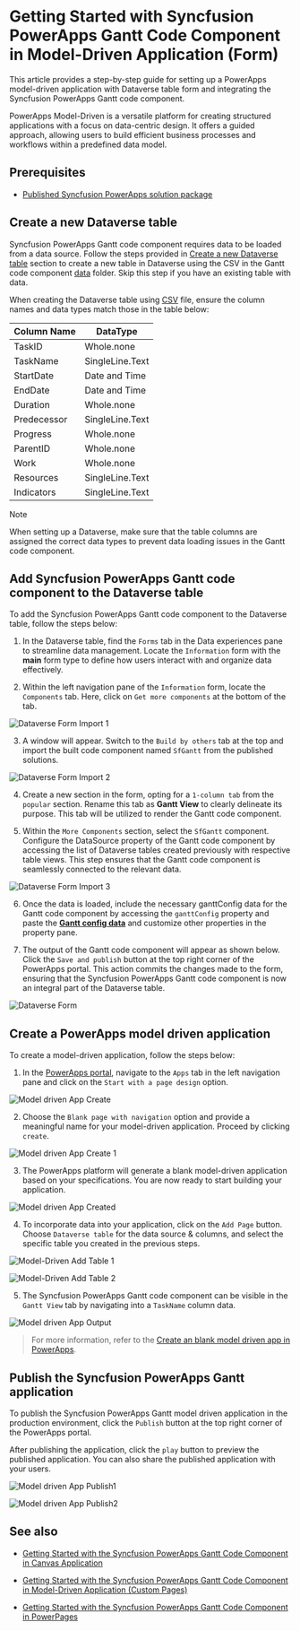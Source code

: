 # Getting Started with Syncfusion PowerApps Gantt Code Component in Model-Driven Application (Form)

This article provides a step-by-step guide for setting up a PowerApps model-driven application with Dataverse table form and integrating the Syncfusion PowerApps Gantt code component.

PowerApps Model-Driven is a versatile platform for creating structured applications with a focus on data-centric design. It offers a guided approach, allowing users to build efficient business processes and workflows within a predefined data model.

## Prerequisites

- [Published Syncfusion PowerApps solution package](../../README.md#deploying-the-solution-package-in-the-powerapps-portal)

## Create a new Dataverse table

Syncfusion PowerApps Gantt code component requires data to be loaded from a data source. Follow the steps provided in [Create a new Dataverse table](../common/faq.md#how-to-create-a-new-dataverse-table) section to create a new table in Dataverse using the CSV in the Gantt code component [data](../../components/gantt/data/ganttData.csv) folder. Skip this step if you have an existing table with data.

When creating the Dataverse table using [CSV](../../components/gantt/data/ganttData.csv) file, ensure the column names and data types match those in the table below:

| Column Name | DataType   |
|-------------|------------|
| TaskID      | Whole.none |
| TaskName    | SingleLine.Text |
| StartDate   | Date and Time |
| EndDate     | Date and Time |
| Duration    | Whole.none |
| Predecessor | SingleLine.Text |
| Progress    | Whole.none |
| ParentID    | Whole.none |
| Work        | Whole.none |
| Resources   | SingleLine.Text |
| Indicators  | SingleLine.Text |

> [!NOTE]
> When setting up a Dataverse, make sure that the table columns are assigned the correct data types to prevent data loading issues in the Gantt code component.

## Add Syncfusion PowerApps Gantt code component to the Dataverse table

To add the Syncfusion PowerApps Gantt code component to the Dataverse table, follow the steps below:

1. In the Dataverse table, find the `Forms` tab in the Data experiences pane to streamline data management. Locate the `Information` form with the **main** form type to define how users interact with and organize data effectively.

2. Within the left navigation pane of the `Information` form, locate the `Components` tab. Here, click on `Get more components` at the bottom of the tab.

![Dataverse Form Import 1](../images/common/MD-PP-Import1.png)

3. A window will appear. Switch to the `Build by others` tab at the top and import the built code component named `SfGantt` from the published solutions.

![Dataverse Form Import 2](../images/gantt/MD-PP-Import2.png)

4. Create a new section in the form, opting for a `1-column tab` from the `popular` section. Rename this tab as **Gantt View** to clearly delineate its purpose. This tab will be utilized to render the Gantt code component.

5. Within the `More Components` section, select the `SfGantt` component. Configure the DataSource property of the Gantt code component by accessing the list of Dataverse tables created previously with respective table views. This step ensures that the Gantt code component is seamlessly connected to the relevant data.

![Dataverse Form Import 3](../images/gantt/MD-PP-Import3.png)

6. Once the data is loaded, include the necessary ganttConfig data for the Gantt code component by accessing the `ganttConfig` property and paste the [**Gantt config data**](../../components/gantt/data/ganttConfig.json) and customize other properties in the property pane.

7. The output of the Gantt code component will appear as shown below. Click the `Save and publish` button at the top right corner of the PowerApps portal. This action commits the changes made to the form, ensuring that the Syncfusion PowerApps Gantt code component is now an integral part of the Dataverse table.

![Dataverse Form](../images/gantt/MD-PP-DataverseForm.png)

## Create a PowerApps model driven application

To create a model-driven application, follow the steps below:

1. In the [PowerApps portal](https://make.powerapps.com/), navigate to the `Apps` tab in the left navigation pane and click on the `Start with a page design` option.

![Model driven App Create](../images/common/CV-App.png)

2. Choose the `Blank page with navigation` option and provide a meaningful name for your model-driven application. Proceed by clicking `create`.

![Model driven App Create 1](../images/common/CV-App1.png)

3. The PowerApps platform will generate a blank model-driven application based on your specifications. You are now ready to start building your application.

![Model driven App Created](../images/common/MD-Created.png)

4. To incorporate data into your application, click on the `Add Page` button. Choose `Dataverse table` for the data source & columns, and select the specific table you created in the previous steps.

![Model-Driven Add Table 1](../images/common/MD-AddTable1.png)

![Model-Driven Add Table 2](../images/common/MD-AddTable2.png)

5. The Syncfusion PowerApps Gantt code component can be visible in the `Gantt View` tab by navigating into a `TaskName` column data.

![Model driven App Output](../images/gantt/MD-Output.png)

> For more information, refer to the [Create an blank model driven app in PowerApps](https://learn.microsoft.com/en-us/power-apps/maker/model-driven-apps/build-app-three-steps).

## Publish the Syncfusion PowerApps Gantt application

To publish the Syncfusion PowerApps Gantt model driven application in the production environment, click the `Publish` button at the top right corner of the PowerApps portal.

After publishing the application, click the `play` button to preview the published application. You can also share the published application with your users.

![Model driven App Publish1](../images/gantt/MD-Publish1.png)

![Model driven App Publish2](../images/gantt/MD-Publish2.png)

## See also

- [Getting Started with the Syncfusion PowerApps Gantt Code Component in Canvas Application](getting-started-with-canvas.md)

- [Getting Started with the Syncfusion PowerApps Gantt Code Component in Model-Driven Application (Custom Pages)](getting-started-with-model-driven-custom-pages.md)

- [Getting Started with the Syncfusion PowerApps Gantt Code Component in PowerPages](getting-started-with-power-pages.md)
